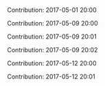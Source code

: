 Contribution: 2017-05-01 20:00

Contribution: 2017-05-09 20:00

Contribution: 2017-05-09 20:01

Contribution: 2017-05-09 20:02

Contribution: 2017-05-12 20:00

Contribution: 2017-05-12 20:01

